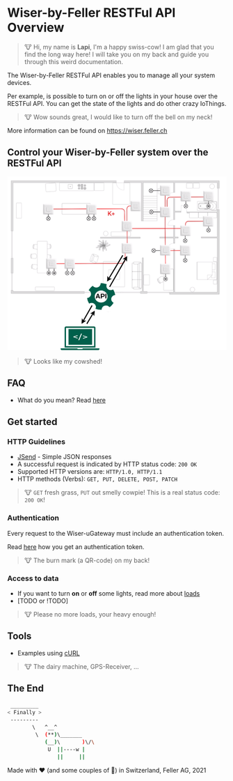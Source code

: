 # Wiser-by-Feller RESTFul API Overview

> 🐮 Hi, my name is **Lapi**, I'm a happy swiss-cow! I am glad that you find the long way here! I will take you on my back and guide you through this weird documentation.

The Wiser-by-Feller RESTFul API enables you to manage all your system devices.

Per example, is possible to turn on or off the lights in your house over the RESTFul API. You can get the state of the lights and do other crazy IoThings.

> 🐮 Wow sounds great, I would like to turn off the bell on my neck!

More information can be found on https://wiser.feller.ch

## Control your Wiser-by-Feller system over the RESTFul API

![Wiser Installation](./doc/images/wiser_api_home.png)

> 🐮 Looks like my cowshed!

## FAQ

- What do you mean? Read [here](./doc/faq.md)

## Get started

### HTTP Guidelines

- [JSend](https://github.com/omniti-labs/jsend) - Simple JSON responses
- A successful request is indicated by HTTP status code: `200 OK`
- Supported HTTP versions are: `HTTP/1.0, HTTP/1.1`
- HTTP methods (Verbs): `GET, PUT, DELETE, POST, PATCH`

> 🐮 `GET` fresh grass, `PUT` out smelly cowpie! This is a real status code: `200 OK`!

### Authentication

Every request to the Wiser-uGateway must include an authentication token.

Read [here](./doc/authentication.md) how you get an authentication token.

> 🐮 The burn mark (a QR-code) on my back!

### Access to data

- If you want to turn **on** or **off** some lights, read more about [loads](./doc/api_loads.md)
- [TODO or !TODO]

> 🐮 Please no more loads, your heavy enough!

## Tools

- Examples using [cURL](./doc/tool_curl.md)

> 🐮 The dairy machine, GPS-Receiver, ...

## The End

``` bash
 _________
< Finally >
 ---------
        \   ^__^
         \  (**)\_______
            (__)\       )\/\
             U  ||----w |
                ||     ||
```

Made with ❤️ (and some couples of 🍺) in Switzerland, Feller AG, 2021
